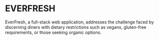 # EVERFRESH
EverFresh, a full-stack web application, addresses the challenge faced by discerning diners with  dietary restrictions such as vegans, gluten-free requirements, or those seeking organic options.
